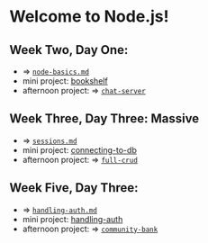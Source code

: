# Welcome to Node.js! 

## Week Two, Day One: 
- => [`node-basics.md`](https://github.com/kale-stew/devmtn-notes/blob/master/Node.js/node-basics.md)
- mini project: [bookshelf](https://github.com/devMountain/node-introduction)
- afternoon project: => [`chat-server`](https://github.com/kale-stew/devmtn-notes/tree/master/Node.js/chat-server)

## Week Three, Day Three: Massive
- => [`sessions.md`](https://github.com/kale-stew/devmtn-notes/blob/master/Node.js/sessions.md)
- mini project: [connecting-to-db](https://github.com/devMountain/mini-sql-node-massive)
- afternoon project: => [`full-crud`](https://github.com/kale-stew/devmtn-notes/tree/master/Node.js/full-crud)

## Week Five, Day Three: 
- => [`handling-auth.md`](https://github.com/kale-stew/devmtn-notes/blob/master/Node.js/handling-auth.md)
- mini project: [handling-auth](https://github.com/devmountain/node-auth-mini)
- afternoon project: => [`community-bank`](https://github.com/kale-stew/devmtn-notes/tree/master/Node.js/community-bank)